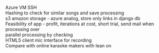 Azure VM SSH <br>
Hashing to check for similar songs and save processing <br>
s3 amazon storage - azure analog, store only links in django db <br>
Feasibility of app - profit, iterations at cost, short trial, send mail when processing over <br>
parallel processing by checking <br>
HTML5 client mic interface for recording <br>
Compare with online karaoke makers with lean on
